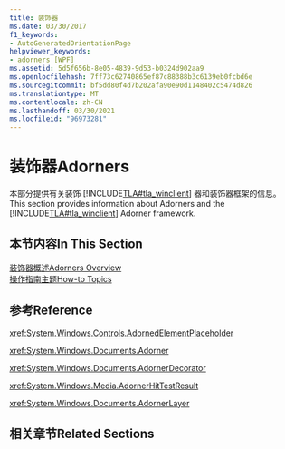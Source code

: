 ```yaml
---
title: 装饰器
ms.date: 03/30/2017
f1_keywords:
- AutoGeneratedOrientationPage
helpviewer_keywords:
- adorners [WPF]
ms.assetid: 5d5f656b-8e05-4839-9d53-b0324d902aa9
ms.openlocfilehash: 7ff73c62740865ef87c88388b3c6139eb0fcbd6e
ms.sourcegitcommit: bf5dd80f4d7b202afa90e90d1148402c5474d826
ms.translationtype: MT
ms.contentlocale: zh-CN
ms.lasthandoff: 03/30/2021
ms.locfileid: "96973281"
---
```

# <a name="adorners"></a><span data-ttu-id="f8906-102">装饰器</span><span class="sxs-lookup"><span data-stu-id="f8906-102">Adorners</span></span>
<span data-ttu-id="f8906-103">本部分提供有关装饰 [!INCLUDE[TLA#tla_winclient](../../../includes/tlasharptla-winclient-md.md)] 器和装饰器框架的信息。</span><span class="sxs-lookup"><span data-stu-id="f8906-103">This section provides information about Adorners and the [!INCLUDE[TLA#tla_winclient](../../../includes/tlasharptla-winclient-md.md)] Adorner framework.</span></span>  
  
## <a name="in-this-section"></a><span data-ttu-id="f8906-104">本节内容</span><span class="sxs-lookup"><span data-stu-id="f8906-104">In This Section</span></span>  
 [<span data-ttu-id="f8906-105">装饰器概述</span><span class="sxs-lookup"><span data-stu-id="f8906-105">Adorners Overview</span></span>](adorners-overview.md)  
 [<span data-ttu-id="f8906-106">操作指南主题</span><span class="sxs-lookup"><span data-stu-id="f8906-106">How-to Topics</span></span>](adorners-how-to-topics.md)  
  
## <a name="reference"></a><span data-ttu-id="f8906-107">参考</span><span class="sxs-lookup"><span data-stu-id="f8906-107">Reference</span></span>  
 <xref:System.Windows.Controls.AdornedElementPlaceholder>  
  
 <xref:System.Windows.Documents.Adorner>  
  
 <xref:System.Windows.Documents.AdornerDecorator>  
  
 <xref:System.Windows.Media.AdornerHitTestResult>  
  
 <xref:System.Windows.Documents.AdornerLayer>  
  
## <a name="related-sections"></a><span data-ttu-id="f8906-108">相关章节</span><span class="sxs-lookup"><span data-stu-id="f8906-108">Related Sections</span></span>
